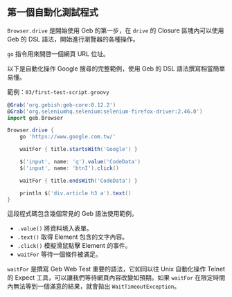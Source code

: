 ## 第一個自動化測試程式 ##

`Browser.drive` 是開始使用 Geb 的第一步，在 `drive` 的 Closure 區塊內可以使用 Geb 的 DSL 語法，開始進行瀏覽器的各種操作。

`go` 指令用來開啓一個網頁 URL 位址。

以下是自動化操作 Google 搜尋的完整範例，使用 Geb 的 DSL 語法撰寫相當簡單易懂。

範例：`03/first-test-script.groovy`

```groovy
@Grab('org.gebish:geb-core:0.12.2')
@Grab('org.seleniumhq.selenium:selenium-firefox-driver:2.46.0')
import geb.Browser

Browser.drive {
    go 'https://www.google.com.tw/'

    waitFor { title.startsWith('Google') }

    $('input', name: 'q').value('CodeData')
    $('input', name: 'btnI').click()

    waitFor { title.endsWith('CodeData') }

    println $('div.article h3 a').text()
}
```

這段程式碼包含幾個常見的 Geb 語法使用範例。

* `.value()` 將資料填入表單。
* `.text()` 取得 Element 包含的文字內容。
* `.click()` 模擬滑鼠點擊 Element 的事件。
* `waitFor` 等待一個條件被滿足。

`waitFor` 是撰寫 Geb Web Test 重要的語法，它如同以往 Unix 自動化操作 Telnet 的 Expect 工具，可以讓我們等待網頁內容改變如預期。如果 `waitFor` 在限定時間內無法等到一個滿意的結果，就會拋出 `WaitTimeoutException`。

